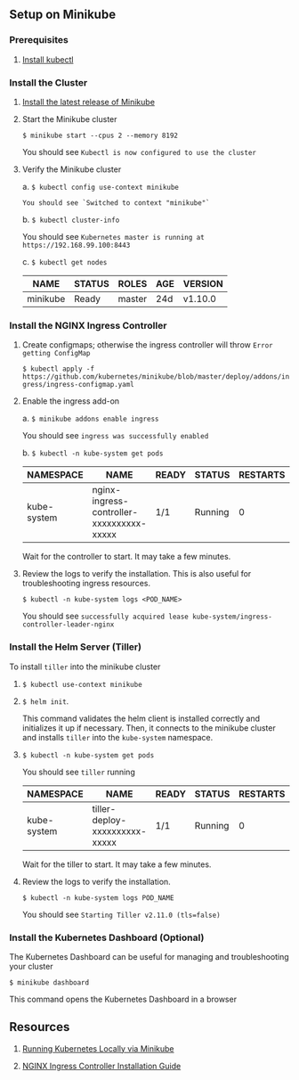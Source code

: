## Setup on Minikube



### Prerequisites

1.  [Install kubectl](https://kubernetes.io/docs/tasks/tools/install-kubectl/)
   

### Install the Cluster
    
1.  [Install the latest release of Minikube](https://github.com/kubernetes/minikube/releases)

2.  Start the Minikube cluster
        
    `$ minikube start --cpus 2 --memory 8192`
                
    You should see `Kubectl is now configured to use the cluster`
        
3.  Verify the Minikube cluster
        
    a.  `$ kubectl config use-context minikube`
            
        You should see `Switched to context "minikube"`

    b.  `$ kubectl cluster-info`
            
    You should see `Kubernetes master is running at https://192.168.99.100:8443`
            
    c.  `$ kubectl get nodes`
            
    NAME | STATUS | ROLES | AGE | VERSION
    ---- | ------ | ----- | --- | -------
    minikube | Ready | master | 24d | v1.10.0
        

### Install the NGINX Ingress Controller
        
1.  Create configmaps; otherwise the ingress controller will throw `Error getting ConfigMap`
        
    `$ kubectl apply -f https://github.com/kubernetes/minikube/blob/master/deploy/addons/ingress/ingress-configmap.yaml`
        
2.  Enable the ingress add-on
       
    a.  `$ minikube addons enable ingress`
            
    You should see `ingress was successfully enabled`
            
    b.  `$ kubectl -n kube-system get pods`
            
    NAMESPACE | NAME | READY | STATUS | RESTARTS | AGE
    --------- | ---- | ----- | ------ | -------- | ---
    kube-system | nginx-ingress-controller-xxxxxxxxxx-xxxxx | 1/1 | Running | 0 | 39s
    
    Wait for the controller to start. It may take a few minutes.
            
4.  Review the logs to verify the installation. This is also useful for troubleshooting ingress resources.
        
    `$ kubectl -n kube-system logs <POD_NAME>`
            
    You should see `successfully acquired lease kube-system/ingress-controller-leader-nginx`

### Install the Helm Server (Tiller)

To install `tiller` into the minikube cluster

1.  `$ kubectl use-context minikube`

2.  `$ helm init`. 

    This command validates the helm client is installed correctly and initializes it up if necessary. 
    Then, it connects to the minikube cluster and installs `tiller` into the `kube-system` namespace. 
    
3.  `$ kubectl -n kube-system get pods` 
          
    You should see `tiller` running
            
    NAMESPACE | NAME | READY | STATUS | RESTARTS | AGE
    --------- | ---- | ----- | ------ | -------- | ---
    kube-system | tiller-deploy-xxxxxxxxxx-xxxxx | 1/1 | Running | 0 | 39s
    
    Wait for the tiller to start. It may take a few minutes.
            
4.  Review the logs to verify the installation.
        
    `$ kubectl -n kube-system logs POD_NAME`
            
    You should see `Starting Tiller v2.11.0 (tls=false)`

### Install the Kubernetes Dashboard (Optional)

The Kubernetes Dashboard can be useful for managing and troubleshooting your cluster
       
`$ minikube dashboard`

This command opens the Kubernetes Dashboard in a browser
        
## Resources 

1.  [Running Kubernetes Locally via Minikube](https://kubernetes.io/docs/setup/minikube/)

2.  [NGINX Ingress Controller Installation Guide](https://kubernetes.github.io/ingress-nginx/deploy/)


